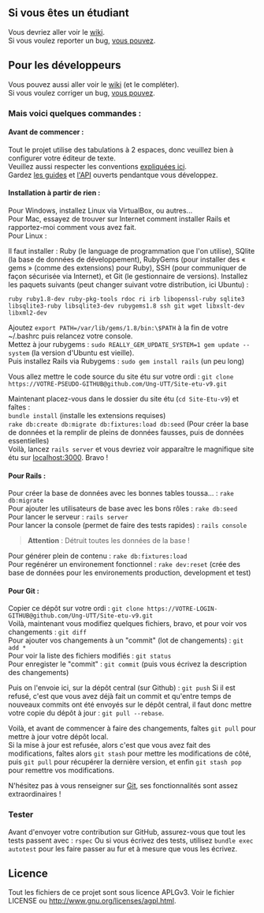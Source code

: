 ## Si vous êtes un étudiant

Vous devriez aller voir le [wiki](https://github.com/Ung-UTT/Site-etu-v9/wiki).  
Si vous voulez reporter un bug, [vous pouvez](https://github.com/Ung-UTT/Site-etu-v9/issues/new).

## Pour les développeurs

Vous pouvez aussi aller voir le [wiki](https://github.com/Ung-UTT/Site-etu-v9/wiki) (et le compléter).  
Si vous voulez corriger un bug, [vous pouvez](https://github.com/Ung-UTT/Site-etu-v9/issues).

### Mais voici quelques commandes :

#### Avant de commencer :

Tout le projet utilise des tabulations à 2 espaces, donc veuillez bien à configurer votre éditeur de texte.  
Veuillez aussi respecter les conventions [expliquées ici](http://itsignals.cascadia.com.au/?p=7).  
Gardez [les guides](guides.rubyonrails.org) et [l'API](http://api.rubyonrails.org)
ouverts pendantque vous développez.

#### Installation à partir de rien :

Pour Windows, installez Linux via VirtualBox, ou autres...  
Pour Mac, essayez de trouver sur Internet comment installer Rails et rapportez-moi
comment vous avez fait.  
Pour Linux :

Il faut installer : Ruby (le language de programmation que l'on utilise), SQlite (la base de
données de développement), RubyGems (pour installer des « gems » (comme des
extensions) pour Ruby), SSH (pour communiquer de façon sécurisée via Internet),
et Git (le gestionnaire de versions).
Installez les paquets suivants (peut changer suivant votre distribution, ici Ubuntu) :  

    ruby ruby1.8-dev ruby-pkg-tools rdoc ri irb libopenssl-ruby sqlite3
    libsqlite3-ruby libsqlite3-dev rubygems1.8 ssh git wget libxslt-dev libxml2-dev

Ajoutez `export PATH=/var/lib/gems/1.8/bin:\$PATH` à la fin de votre ~/.bashrc
puis relancez votre console.  
Mettez à jour rubygems : `sudo REALLY_GEM_UPDATE_SYSTEM=1 gem update --system` (la version d'Ubuntu est vieille).  
Puis installez Rails via Rubygems : `sudo gem install rails` (un peu long)

Vous allez mettre le code source du site étu sur votre ordi : `git clone https://VOTRE-PSEUDO-GITHUB@github.com/Ung-UTT/Site-etu-v9.git`

Maintenant placez-vous dans le dossier du site étu (`cd Site-Etu-v9`) et faîtes :  
`bundle install` (installe les extensions requises)  
`rake db:create db:migrate db:fixtures:load db:seed` (Pour créer la base de données
et la remplir de pleins de données fausses, puis de données essentielles)  
Voilà, lancez `rails server` et vous devriez voir apparaître le magnifique site
étu sur [localhost:3000](http://localhost:3000). Bravo !

#### Pour Rails :

Pour créer la base de données avec les bonnes tables toussa… : `rake db:migrate`  
Pour ajouter les utilisateurs de base avec les bons rôles : `rake db:seed`  
Pour lancer le serveur : `rails server`  
Pour lancer la console (permet de faire des tests rapides) : `rails console`

> **Attention** : Détruit toutes les données de la base !

Pour générer plein de contenu : `rake db:fixtures:load`  
Pour regénérer un environement fonctionnel : `rake dev:reset` (crée des
base de données pour les environements production, development et test)  

#### Pour Git :

Copier ce dépôt sur votre ordi : `git clone https://VOTRE-LOGIN-GITHUB@github.com/Ung-UTT/Site-etu-v9.git`  
Voilà, maintenant vous modifiez quelques fichiers, bravo, et pour voir vos changements : `git diff`  
Pour ajouter vos changements à un "commit" (lot de changements) : `git add *`  
Pour voir la liste des fichiers modifiés : `git status`  
Pour enregister le "commit" : `git commit` (puis vous écrivez la description des changements)

Puis on l'envoie ici, sur la dépôt central (sur Github) : `git push`
Si il est refusé, c'est que vous avez déjà fait un commit et qu'entre temps de
nouveaux commits ont été envoyés sur le dépôt central, il faut donc mettre votre
copie du dépôt à jour : `git pull --rebase`.

Voilà, et avant de commencer à faire des changements, faîtes `git pull` pour
mettre à jour votre dépôt local.  
Si la mise à jour est refusée, alors c'est que vous avez fait des modifications,
faîtes alors `git stash` pour mettre les modifications de côté, puis `git pull`
pour récupérer la dernière version, et enfin `git stash pop` pour remettre vos
modifications.

N'hésitez pas à vous renseigner sur [Git](http://gitref.org/), ses fonctionnalités
sont assez extraordinaires !

### Tester

Avant d'envoyer votre contribution sur GitHub, assurez-vous que tout les tests passent avec : `rspec`
Ou si vous écrivez des tests, utilisez `bundle exec autotest` pour les faire passer au fur et
à mesure que vous les écrivez.

## Licence

Tout les fichiers de ce projet sont sous licence APLGv3.
Voir le fichier LICENSE ou <http://www.gnu.org/licenses/agpl.html>.
